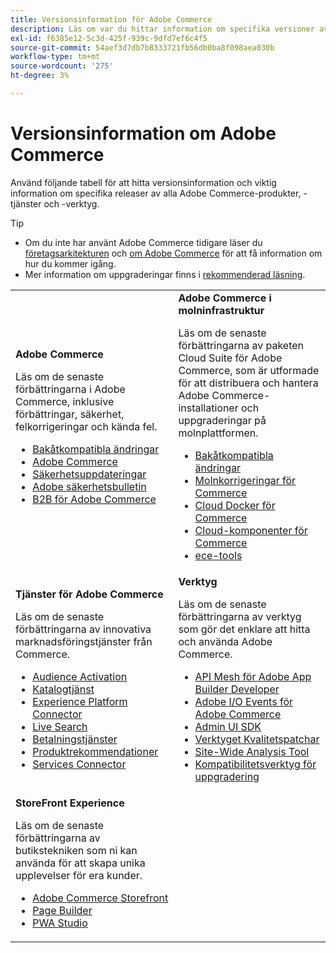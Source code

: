 ```yaml
---
title: Versionsinformation för Adobe Commerce
description: Läs om var du hittar information om specifika versioner av Adobe Commerce.
exl-id: f6385e12-5c3d-425f-939c-9dfd7ef6c4f5
source-git-commit: 54aef3d7db7b8333721fb56db0ba8f098aea030b
workflow-type: tm+mt
source-wordcount: '275'
ht-degree: 3%

---
```



# Versionsinformation om Adobe Commerce

Använd följande tabell för att hitta versionsinformation och viktig information om specifika releaser av alla Adobe Commerce-produkter, -tjänster och -verktyg.

>[!TIP]
>
>- Om du inte har använt Adobe Commerce tidigare läser du [företagsarkitekturen](../../implementation-playbook/architecture/enterprise-blueprint.md) och [&#x200B; om Adobe Commerce](https://experienceleague.adobe.com/sv/docs/commerce-admin/start/about) för att få information om hur du kommer igång.
>- Mer information om uppgraderingar finns i [rekommenderad läsning](../../upgrade/resources/recommended-reading.md).

<table>
  <tbody>
    <tr>
      <td><strong>Adobe Commerce</strong>
        <p>Läs om de senaste förbättringarna i Adobe Commerce, inklusive förbättringar, säkerhet, felkorrigeringar och kända fel.</p>
          <ul>
            <li><a href="https://developer.adobe.com/commerce/php/development/backward-incompatible-changes/">Bakåtkompatibla ändringar</a></li>
            <li><a href="commerce/overview.md">Adobe Commerce</a></li>
            <li><a href="security/overview.md">Säkerhetsuppdateringar</a></li>
            <li><a href="https://helpx.adobe.com/se/security/products/magento.html">Adobe säkerhetsbulletin</a></li>
            <li><a href="https://experienceleague.adobe.com/docs/commerce-admin/b2b/release-notes.html?lang=sv-SE">B2B för Adobe Commerce</a></li>
          </ul>
        </td>
      <td><strong>Adobe Commerce i molninfrastruktur</strong>
        <p>Läs om de senaste förbättringarna av paketen Cloud Suite för Adobe Commerce, som är utformade för att distribuera och hantera Adobe Commerce-installationer och uppgraderingar på molnplattformen.</p>
          <ul>
            <li><a href="https://experienceleague.adobe.com/sv/docs/commerce-cloud-service/user-guide/release-notes/backward-incompatible-changes">Bakåtkompatibla ändringar</a></li>
            <li><a href="https://experienceleague.adobe.com/sv/docs/commerce-cloud-service/user-guide/release-notes/cloud-patches">Molnkorrigeringar för Commerce</a></li>
            <li><a href="https://experienceleague.adobe.com/sv/docs/commerce-cloud-service/user-guide/release-notes/cloud-docker">Cloud Docker för Commerce</a></li>
            <li><a href="https://experienceleague.adobe.com/sv/docs/commerce-cloud-service/user-guide/release-notes/cloud-components">Cloud-komponenter för Commerce</a></li>
            <li><a href="https://experienceleague.adobe.com/sv/docs/commerce-cloud-service/user-guide/release-notes/ece-tools-package">ece-tools</a></li>
          </ul>
      </td>
    </tr>
    <tr>
      <td><strong>Tjänster för Adobe Commerce</strong>
        <p>Läs om de senaste förbättringarna av innovativa marknadsföringstjänster från Commerce.</p>
          <ul>
            <li><a href="https://experienceleague.adobe.com/docs/commerce-admin/customers/audience-activation.html?lang=sv-SE">Audience Activation</a></li>
            <li><a href="https://experienceleague.adobe.com/docs/commerce/catalog-service/release-notes.html?lang=sv-SE">Katalogtjänst</a></li>
            <li><a href="https://experienceleague.adobe.com/sv/docs/commerce/data-connection/release-notes">Experience Platform Connector</a></li>
            <li><a href="https://experienceleague.adobe.com/docs/commerce/live-search/release-notes.html?lang=sv-SE">Live Search</a></li>
            <li><a href="https://experienceleague.adobe.com/docs/commerce/payment-services/release-notes.html?lang=sv-SE">Betalningstjänster</a></li>
            <li><a href="https://experienceleague.adobe.com/docs/commerce/product-recommendations/release-notes.html?lang=sv-SE">Produktrekommendationer</a></li>
            <li><a href="https://experienceleague.adobe.com/docs/commerce/user-guides/integration-services/saas.html?lang=sv-SE">Services Connector</a></li>
          </ul>
        </td>
      <td><strong>Verktyg</strong>
        <p>Läs om de senaste förbättringarna av verktyg som gör det enklare att hitta och använda Adobe Commerce.</p>
          <ul>
            <li><a href="https://developer.adobe.com/graphql-mesh-gateway/">API Mesh för Adobe App Builder Developer</a></li>
            <li><a href="https://developer.adobe.com/commerce/events/get-started/release-notes/">Adobe I/O Events för Adobe Commerce</a></li>
            <li><a href="https://developer.adobe.com/commerce/extensibility/admin-ui-sdk/release-notes/">Admin UI SDK</a></li>
            <li><a href="../../tools/quality-patches-tool/release-notes.md">Verktyget Kvalitetspatchar</a></li>
            <li><a href="../../tools/site-wide-analysis-tool/intro.md">Site-Wide Analysis Tool</a></li>
            <li><a href="../../upgrade/upgrade-compatibility-tool/overview.md">Kompatibilitetsverktyg för uppgradering</a></li>
          </ul>
      </td>
    </tr>
    <tr>
       <td><strong>StoreFront Experience</strong>
        <p>Läs om de senaste förbättringarna av butikstekniken som ni kan använda för att skapa unika upplevelser för era kunder.</p>
          <ul>
            <li><a href="https://experienceleague.adobe.com/developer/commerce/storefront/?lang=sv-SE">Adobe Commerce Storefront</a></li>
            <li><a href="https://experienceleague.adobe.com/docs/commerce-admin/page-builder/release-notes.html?lang=sv-SE">Page Builder</a></li>
            <li><a href="https://github.com/magento/pwa-studio/releases/latest">PWA Studio</a></li>
          </ul>
      </td>
      <td></td>
    </tr>
  </tbody>
</table>
